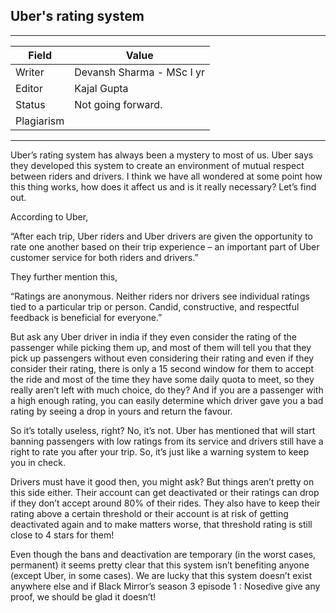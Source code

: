 ## Uber's rating system

---
| Field | Value |
|----|----|
| Writer | Devansh Sharma - MSc I yr|
| Editor |  Kajal Gupta  |
| Status | Not going forward.   |
| Plagiarism|| 17% [Report](./plag-reports/plag-ubers-rating-system.pdf) |

---

Uber’s rating system has always been a mystery to most of us. Uber says they developed this system to create an environment of mutual respect between riders and drivers. I think we have all wondered at some point how this thing works, how does it affect us and is it really necessary? Let’s find out.

According to Uber, 

“After each trip, Uber riders and Uber drivers are given the opportunity to rate one another based on their trip experience – an important part of Uber customer service for both riders and drivers.”

They further mention this,

“Ratings are anonymous. Neither riders nor drivers see individual ratings tied to a particular trip or person. Candid, constructive, and respectful feedback is beneficial for everyone.”

But ask any Uber driver in india if they even consider the rating of the passenger while picking them up, and most of them will tell you that they pick up passengers without even considering their rating and even if they consider their rating, there is only a 15 second window for them to accept the ride and most of the time they have some daily quota to meet, so they really aren’t left with much choice, do they? And if you are a passenger with a high enough rating, you can easily determine which driver gave you a bad rating by seeing a drop in yours and return the favour.

So it’s totally useless, right? No, it’s not. Uber has mentioned that will start banning passengers with low ratings from its service and drivers still have a right to rate you after your trip. So, it’s just like a warning system to keep you in check.

Drivers must have it good then, you might ask? But things aren’t pretty on this side either. Their account can get deactivated or their ratings can drop if they don’t accept around 80% of their rides. They also have to keep their rating above a certain threshold or their account is at risk of getting deactivated again and to make matters worse, that threshold rating is still close to 4 stars for them!

Even though the bans and deactivation are temporary (in the worst cases, permanent) it seems pretty clear that this system isn’t benefiting anyone (except Uber, in some cases). We are lucky that this system doesn’t exist anywhere else and if Black Mirror’s season 3 episode 1 : Nosedive give any proof, we should be glad it doesn’t!


